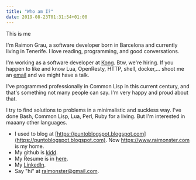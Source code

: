 ```yaml
---
title: "Who am I?"
date: 2019-08-23T01:31:54+01:00
---
```


This is me

I'm Raimon Grau, a software developer born in Barcelona and currently
living in Tenerife. I love reading, programming, and good
conversations.

I'm working as a software developer at
[Kong](https://konghq.com). Btw, we're hiring. If you happen to like
and know Lua, OpenResty, HTTP, shell, docker,... shoot me an
[email](mailto:raimonster@gmail.com) and we might have a talk.

I've programmed professionally in Common Lisp in this current century,
and that's something not many people can say. I'm very happy and
proud about that.

I try to find solutions to problems in a minimalistic and suckless
way. I've done Bash, Common Lisp, Lua, Perl, Ruby for a living. But I'm
interested in maaany other languages.

- I used to blog at
  [https://puntoblogspot.blogspot.com](https://puntoblogspot.blogspot.com). Now
  https://www.raimonster.com is my home.
- My github is [kidd](https://github.com/kidd).
- My Resume is in [here](https://github.com/kidd/Me).
- My [LinkedIn](https://www.linkedin.com/in/raimon-grau-837ba91a/).
- Say "hi" at [raimonster@gmail.com](emailto:raimonster@gmail.com).
